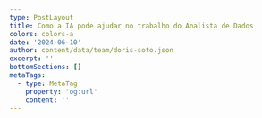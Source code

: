 ```yaml
---
type: PostLayout
title: Como a IA pode ajudar no trabalho do Analista de Dados
colors: colors-a
date: '2024-06-10'
author: content/data/team/doris-soto.json
excerpt: ''
bottomSections: []
metaTags:
  - type: MetaTag
    property: 'og:url'
    content: ''
---
```

